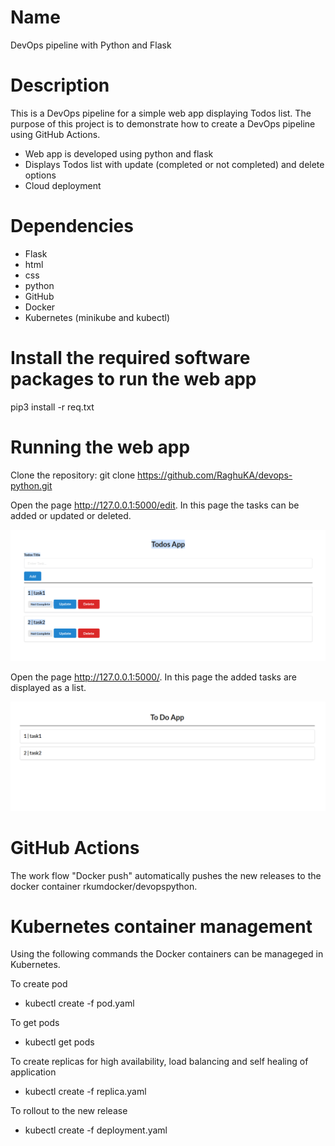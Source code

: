 
# Name 
DevOps pipeline with Python and Flask

# Description
This is a DevOps pipeline for a simple web app displaying Todos list. The purpose of this project is to demonstrate how to create a DevOps pipeline using GitHub Actions.

*	Web app is developed using python and flask 
* Displays Todos list with update (completed or not completed) and delete options 
*	Cloud deployment 
​
# Dependencies
+ Flask
+ html
+ css
+ python
+ GitHub
+ Docker
+ Kubernetes (minikube and kubectl)

# Install the required software packages to run the web app
pip3 install -r req.txt

# Running the web app
Clone the repository:
	git clone https://github.com/RaghuKA/devops-python.git

Open the page http://127.0.0.1:5000/edit. In this page the tasks can be added or updated or deleted.
<p align="center">
  <img src="EditPage.png">
</p>

Open the page http://127.0.0.1:5000/. In this page the added tasks are displayed as a list.
<p align="center">
  <img src="ListPage.png">
</p>

# GitHub Actions
The work flow "Docker push" automatically pushes the new releases to the docker container rkumdocker/devopspython.

# Kubernetes container management
Using the following commands the Docker containers can be manageged in Kubernetes.

To create pod
* kubectl create -f pod.yaml

To get pods
* kubectl get pods

To create replicas for high availability, load balancing and self healing of application
* kubectl create -f replica.yaml

To rollout to the new release
* kubectl create -f deployment.yaml